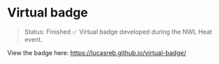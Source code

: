 # Virtual badge
> Status: Finished ✅
Virtual badge developed during the NWL Heat event.

View the badge here: https://lucasreb.github.io/virtual-badge/
